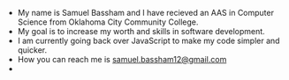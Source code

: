 - My name is Samuel Bassham and I have recieved an AAS in Computer Science from Oklahoma City Community College.
- My goal is to increase my worth and skills in software development.
- I am currently going back over JavaScript to make my code simpler and quicker.
- How you can reach me is samuel.bassham12@gmail.com
- 
<!---
bassham12/bassham12 is a ✨ special ✨ repository because its `README.md` (this file) appears on your GitHub profile.
You can click the Preview link to take a look at your changes.
--->
